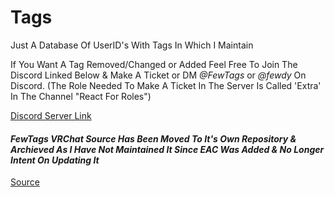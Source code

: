 # Tags
Just A Database Of UserID's With Tags In Which I Maintain

If You Want A Tag Removed/Changed or Added Feel Free To Join The Discord Linked Below & Make A Ticket or DM *@FewTags* or *@fewdy* On Discord.
(The Role Needed To Make A Ticket In The Server Is Called 'Extra' In The Channel "React For Roles")

[Discord Server Link](https://discord.gg/A4QwEZJY6f)

#### *FewTags VRChat Source Has Been Moved To It's Own Repository & Archieved As I Have Not Maintained It Since EAC Was Added & No Longer Intent On Updating It*
[Source](https://github.com/Fewdys/FewTags-VRC-Source)
